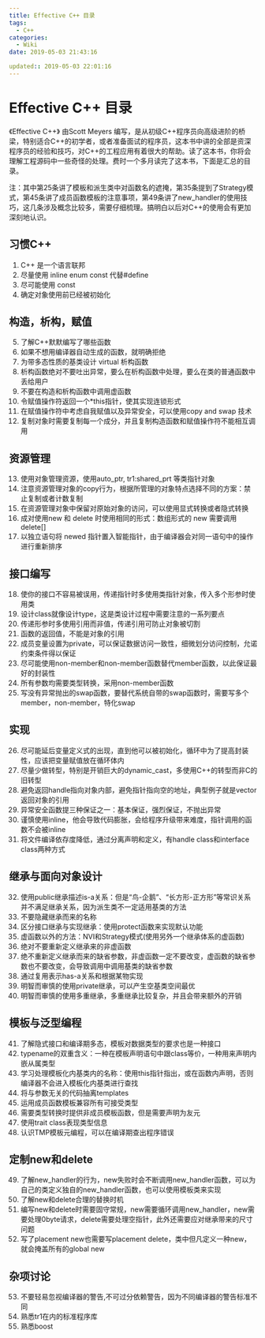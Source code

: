```yaml
---
title: Effective C++ 目录
tags:
  - C++
categories:
  - Wiki
date: 2019-05-03 21:43:16

updated:: 2019-05-03 22:01:16
---
```


# Effective C++ 目录

《Effective C++》 由Scott Meyers 编写，是从初级C++程序员向高级进阶的桥梁，特别适合C++的初学者，或者准备面试的程序员，这本书中讲的全部是资深程序员的经验和技巧，对C++的工程应用有着很大的帮助。读了这本书，你将会理解工程源码中一些奇怪的处理。费时一个多月读完了这本书，下面是汇总的目录。

注：其中第25条讲了模板和派生类中对函数名的遮掩，第35条提到了Strategy模式，第45条讲了成员函数模板的注意事项，第49条讲了new_handler的使用技巧，这几条涉及概念比较多，需要仔细梳理。搞明白以后对C++的使用会有更加深刻地认识。

## 习惯C++
1. C++ 是一个语言联邦
2. 尽量使用 inline enum const 代替#define
3. 尽可能使用 const
4. 确定对象使用前已经被初始化

## 构造，析构，赋值
5. 了解C++默默编写了哪些函数
6. 如果不想用编译器自动生成的函数，就明确拒绝
7. 为带多态性质的基类设计 virtual 析构函数
8. 析构函数绝对不要吐出异常，要么在析构函数中处理，要么在类的普通函数中丢给用户
9. 不要在构造和析构函数中调用虚函数
10. 令赋值操作符返回一个*this指针，使其实现连锁形式
11. 在赋值操作符中考虑自我赋值以及异常安全，可以使用copy and swap 技术
12. 复制对象时需要复制每一个成分，并且复制构造函数和赋值操作符不能相互调用

## 资源管理
13. 使用对象管理资源，使用auto_ptr, tr1:shared_prt 等类指针对象
14. 注意资源管理对象的copy行为，根据所管理的对象特点选择不同的方案：禁止复制或者计数复制
15. 在资源管理对象中保留对原始对象的访问，可以使用显式转换或者隐式转换
16. 成对使用new 和 delete 时使用相同的形式：数组形式的 new 需要调用 delete[]
17. 以独立语句将 newed 指针置入智能指针，由于编译器会对同一语句中的操作进行重新排序

## 接口编写
18. 使你的接口不容易被误用，传递指针时多使用类指针对象，传入多个形参时使用类
19. 设计class就像设计type，这是类设计过程中需要注意的一系列要点
20. 传递形参时多使用引用而非值，传递引用可防止对象被切割
21. 函数的返回值，不能是对象的引用
22. 成员变量设置为private，可以保证数据访问一致性，细微划分访问控制，允诺约束条件得以保证
23. 尽可能使用non-member和non-member函数替代member函数，以此保证最好的封装性
24. 所有参数均需要类型转换，采用non-member函数
25. 写没有异常抛出的swap函数，要替代系统自带的swap函数时，需要写多个 member，non-member，特化swap

## 实现
26. 尽可能延后变量定义式的出现，直到他可以被初始化，循环中为了提高封装性，应该把变量赋值放在循环体内
27. 尽量少做转型，特别是开销巨大的dynamic_cast，多使用C++的转型而非C的旧转型
28. 避免返回handle指向对象内部，避免指针指向空的地址，典型例子就是vector返回对象的引用
29. 异常安全函数提三种保证之一：基本保证，强烈保证，不抛出异常
30. 谨慎使用inline，他会导致代码膨胀，会给程序升级带来难度，指针调用的函数不会被inline
31. 将文件编译依存度降低，通过分离声明和定义，有handle class和interface class两种方式

## 继承与面向对象设计
32. 使用public继承描述is-a关系：但是“鸟-企鹅”、“长方形-正方形”等常识关系并不满足继承关系，因为派生类不一定适用基类的方法
33. 不要隐藏继承而来的名称
34. 区分接口继承与实现继承：使用protect函数来实现默认功能
35. 虚函数以外的方法：NVI和Strategy模式(使用另外一个继承体系的虚函数)
36. 绝对不要重新定义继承来的非虚函数
37. 绝不重新定义继承而来的缺省参数，非虚函数一定不要改变，虚函数的缺省参数也不要改变，会导致调用中调用基类的缺省参数
38. 通过复用表示has-a关系和根据某物实现
39. 明智而审慎的使用private继承，可以产生空基类空间最优
40. 明智而审慎的使用多重继承，多重继承比较复杂，并且会带来额外的开销

## 模板与泛型编程
41. 了解隐式接口和编译期多态，模板对数据类型的要求也是一种接口
42. typename的双重含义：一种在模板声明语句中跟class等价，一种用来声明内嵌从属类型
43. 学习处理模板化内基类内的名称：使用this指针指出，或在函数内声明，否则编译器不会进入模板化内基类进行查找
44. 将与参数无关的代码抽离templates
45. 运用成员函数模板兼容所有可接受类型
46. 需要类型转换时提供非成员模板函数，但是需要声明为友元
47. 使用trait class表现类型信息
48. 认识TMP模板元编程，可以在编译期查出程序错误

## 定制new和delete
49. 了解new_handler的行为，new失败时会不断调用new_handler函数，可以为自己的类定义独自的new_handler函数，也可以使用模板类来实现
50. 了解new和delete合理的替换时机
51. 编写new和delete时需要固守常规，new需要循环调用new_handler，new需要处理0byte请求，delete需要处理空指针，此外还需要应对继承带来的尺寸问题
52. 写了placement new也需要写placement delete，类中但凡定义一种new，就会掩盖所有的global new

## 杂项讨论
53. 不要轻易忽视编译器的警告,不可过分依赖警告，因为不同编译器的警告标准不同
54. 熟悉tr1在内的标准程序库
55. 熟悉boost
